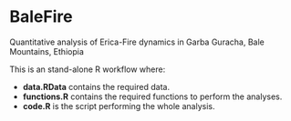 # BaleFire
Quantitative analysis of Erica-Fire dynamics in Garba Guracha, Bale Mountains, Ethiopia

This is an stand-alone R workflow where:


+  **data.RData** contains the required data.
+  **functions.R** contains the required functions to perform the analyses.
+  **code.R** is the script performing the whole analysis.

